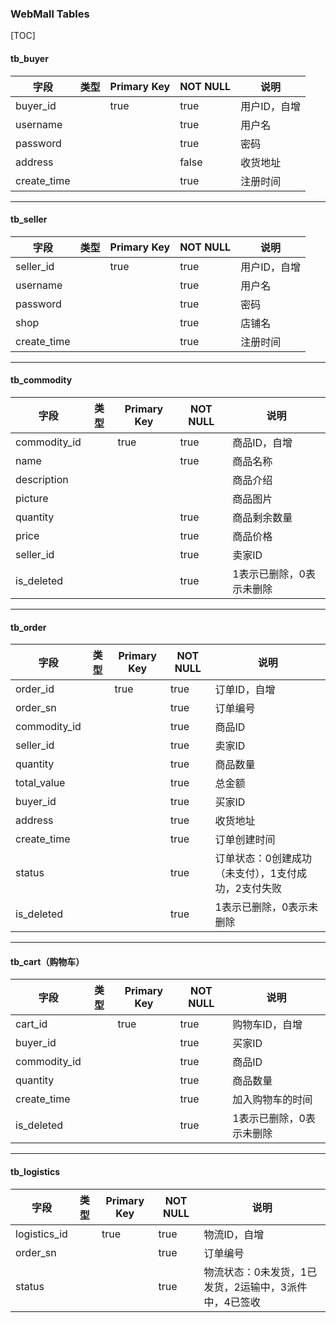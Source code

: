 ### WebMall Tables

[TOC]

#### tb_buyer
| 字段 | 类型 | Primary Key | NOT NULL | 说明 |
---|---|---|---|---
|buyer_id| |true|true|用户ID，自增 |
|username | | | true|用户名 |
|password | | | true| 密码|
|address| | | false|收货地址 |
|create_time| | | true| 注册时间|

***

#### tb_seller
| 字段 | 类型 | Primary Key | NOT NULL | 说明 |
---|---|---|---|---
|seller_id| |true|true|用户ID，自增|
|username | | | true|用户名 |
|password | | | true| 密码|
|shop| | | true|店铺名|
|create_time| | | true| 注册时间|

***

#### tb_commodity
| 字段 | 类型 | Primary Key | NOT NULL | 说明 |
---|---|---|---|---
|commodity_id||true|true|商品ID，自增|
|name| | |true|商品名称|
|description| | | |商品介绍|
|picture| | | |商品图片 |
|quantity| | | true|商品剩余数量|
|price| | | true| 商品价格|
|seller_id| | |true|卖家ID|
|is_deleted| | | true|1表示已删除，0表示未删除|

***

#### tb_order
| 字段 | 类型 | Primary Key | NOT NULL | 说明 |
---|---|---|---|---
|order_id | | true| true| 订单ID，自增|
|order_sn| | | true|订单编号|
|commodity_id| | | true| 商品ID|
|seller_id| | | true|卖家ID|
|quantity| | | true| 商品数量|
|total_value| | | true| 总金额|
|buyer_id| | | true| 买家ID|
|address| | | true| 收货地址|
|create_time| | | true|订单创建时间|
|status| | | true| 订单状态：0创建成功（未支付），1支付成功，2支付失败|
|is_deleted| | | true|1表示已删除，0表示未删除|

***

#### tb_cart（购物车）
| 字段 | 类型 | Primary Key | NOT NULL | 说明 |
---|---|---|---|---
|cart_id| | true| true| 购物车ID，自增|
|buyer_id| | | true| 买家ID|
|commodity_id| | | true|商品ID|
|quantity| | | true| 商品数量|
|create_time| | | true| 加入购物车的时间|
|is_deleted| | | true| 1表示已删除，0表示未删除|

***

#### tb_logistics
| 字段 | 类型 | Primary Key | NOT NULL | 说明 |
---|---|---|---|---
|logistics_id| | true| true| 物流ID，自增|
|order_sn| | | true| 订单编号|
|status| | | true| 物流状态：0未发货，1已发货，2运输中，3派件中，4已签收|
